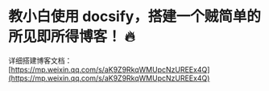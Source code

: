 # 教小白使用 docsify，搭建一个贼简单的所见即所得博客！ 🔥
详细搭建博客文档：[https://mp.weixin.qq.com/s/aK9Z9RkqWMUpcNzUREEx4Q](https://mp.weixin.qq.com/s/aK9Z9RkqWMUpcNzUREEx4Q)
